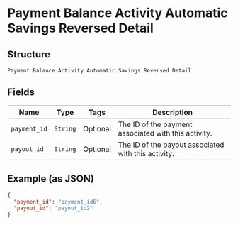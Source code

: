 
# Payment Balance Activity Automatic Savings Reversed Detail

## Structure

`Payment Balance Activity Automatic Savings Reversed Detail`

## Fields

| Name | Type | Tags | Description |
|  --- | --- | --- | --- |
| `payment_id` | `String` | Optional | The ID of the payment associated with this activity. |
| `payout_id` | `String` | Optional | The ID of the payout associated with this activity. |

## Example (as JSON)

```json
{
  "payment_id": "payment_id6",
  "payout_id": "payout_id2"
}
```

